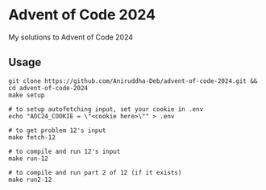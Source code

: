 # Advent of Code 2024

My solutions to Advent of Code 2024

## Usage

```
git clone https://github.com/Aniruddha-Deb/advent-of-code-2024.git && cd advent-of-code-2024
make setup

# to setup autofetching input, set your cookie in .env
echo "AOC24_COOKIE = \"<cookie here>\"" > .env

# to get problem 12's input
make fetch-12

# to compile and run 12's input
make run-12

# to compile and run part 2 of 12 (if it exists)
make run2-12
```
